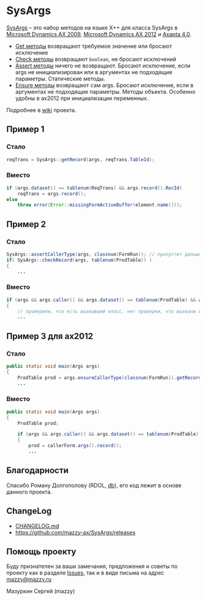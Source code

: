 # SysArgs

[project]:https://github.com/mazzy-ax/SysArgs
[license]:https://github.com/mazzy-ax/SysArgs/blob/master/LICENSE

[SysArgs][project] &ndash; это набор методов на языке X++ для класса SysArgs в [Microsoft Dynamics AX 2009](ax2009), [Microsoft Dynamics AX 2012](ax2012) и [Axapta 4.0](ax4).

* [Get методы](https://github.com/mazzy-ax/SysArgs/wiki/Get-methods) возвращают требуемое значение или бросают исключение
* [Check методы](https://github.com/mazzy-ax/SysArgs/wiki/Check-methods) возвращают `boolean`, не бросают исключений
* [Assert методы](https://github.com/mazzy-ax/SysArgs/wiki/Assert-methods) ничего не возвращают. Бросают исключение, если args не инициализирован или в аргументах не подходящие параметры. Статические методы.
* [Ensure методы](https://github.com/mazzy-ax/SysArgs/wiki/Ensure-methods) возвращают сам args. Бросают исключение, если в аргументах не подходящие параметры. Методы объекта. Особенно удобны в ax2012 при инициализации переменных.

Подробнее в [wiki](https://github.com/mazzy-ax/SysArgs/wiki) проекта.

## Пример 1

### Стало

```java
reqTrans = SysArgs::getRecord(args, reqTrans.TableId);
```

### Вместо

```java
if (args.dataset() == tablenum(ReqTrans) && args.record().RecId)
    reqTrans = args.record();
else
    throw error(Error::missingFormActiveBuffer(element.name()));
```

## Пример 2

### Стало

```java
SysArgs::assertCallerType(args, classnum(FormRun)); // пропустит дальше, только если вызвали из формы. Иначе бросит исключение.
if( SysArgs::checkRecord(args, tablenum(ProdTable)) )
{
    ...
```

### Вместо

```java
if (args && args.caller() && args.dataset() == tablenum(ProdTable) && args.record().RecId)
{
    // проверили, что есть вызвавший класс. нет проверки, что вызвали именно из формы
    ...
```

## Пример 3 для ax2012

### Стало

```java
public static void main(Args args)
{
    ProdTable prod = args.ensureCallerType(classnum(FormRun)).getRecord(tablenum(ProdTable));
    ...
```

### Вместо

```java
public static void main(Args args)
{
    ProdTable prod;

    if (args && args.caller() && args.dataset() == tablenum(ProdTable) && args.record().RecId)
    {
        prod = callerForm.args().record();
        ...
```

## Благодарности

Спасибо Роману Долгополову (RDOL, [db](https://axforum.info/forums/member.php?u=2836)), его код лежит в основе данного проекта.

## ChangeLog

* [CHANGELOG.md](CHANGELOG.md)
* <https://github.com/mazzy-ax/SysArgs/releases>

## Помощь проекту

Буду признателен за ваши замечания, предложения и советы по проекту как в разделе [Issues](https://github.com/mazzy-ax/SysEnumerators/issues), так и в виде письма на адрес <mazzy@mazzy.ru>

Мазуркин Сергей (mazzy)